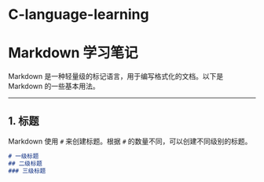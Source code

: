 # C-language-learning
# Markdown 学习笔记

Markdown 是一种轻量级的标记语言，用于编写格式化的文档。以下是 Markdown 的一些基本用法。

---

## 1. 标题

Markdown 使用 `#` 来创建标题。根据 `#` 的数量不同，可以创建不同级别的标题。

```markdown
# 一级标题
## 二级标题
### 三级标题

